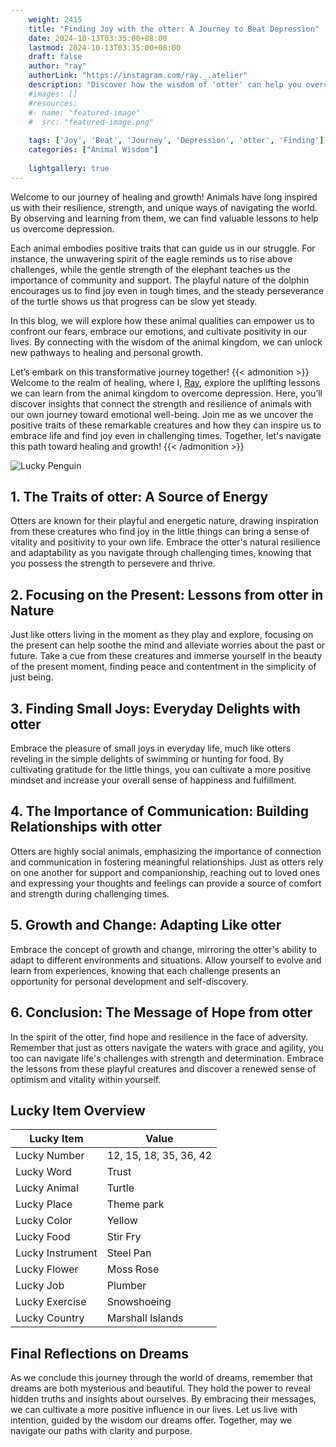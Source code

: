 ```yaml
---
    weight: 2415
    title: "Finding Joy with the otter: A Journey to Beat Depression"  # Assuming 'title' column exists
    date: 2024-10-13T03:35:00+08:00
    lastmod: 2024-10-13T03:35:00+08:00
    draft: false
    author: "ray"
    authorLink: "https://instagram.com/ray._.atelier"
    description: "Discover how the wisdom of 'otter' can help you overcome depression and find joy in your life journey."
    #images: []
    #resources:
    #- name: "featured-image"
    #  src: "featured-image.png"
    
    tags: ['Joy', 'Beat', 'Journey', 'Depression', 'otter', 'Finding']
    categories: ["Animal Wisdom"]
    
    lightgallery: true
---
```

    
Welcome to our journey of healing and growth! Animals have long inspired us with their resilience, strength, and unique ways of navigating the world. By observing and learning from them, we can find valuable lessons to help us overcome depression.

Each animal embodies positive traits that can guide us in our struggle. For instance, the unwavering spirit of the eagle reminds us to rise above challenges, while the gentle strength of the elephant teaches us the importance of community and support. The playful nature of the dolphin encourages us to find joy even in tough times, and the steady perseverance of the turtle shows us that progress can be slow yet steady.

In this blog, we will explore how these animal qualities can empower us to confront our fears, embrace our emotions, and cultivate positivity in our lives. By connecting with the wisdom of the animal kingdom, we can unlock new pathways to healing and personal growth.

Let’s embark on this transformative journey together!
{{< admonition >}}
Welcome to the realm of healing, where I, [Ray](https://instagram.com/ray._.atelier), explore the uplifting lessons we can learn from the animal kingdom to overcome depression. Here, you’ll discover insights that connect the strength and resilience of animals with our own journey toward emotional well-being. Join me as we uncover the positive traits of these remarkable creatures and how they can inspire us to embrace life and find joy even in challenging times. Together, let's navigate this path toward healing and growth!
{{< /admonition >}}

![Lucky Penguin](https://cdn.pixabay.com/photo/2024/09/07/02/34/penguins-9028827_1280.jpg "Lucky Penguin")

## 1. The Traits of otter: A Source of Energy
Otters are known for their playful and energetic nature, drawing inspiration from these creatures who find joy in the little things can bring a sense of vitality and positivity to your own life. Embrace the otter's natural resilience and adaptability as you navigate through challenging times, knowing that you possess the strength to persevere and thrive.

## 2. Focusing on the Present: Lessons from otter in Nature
Just like otters living in the moment as they play and explore, focusing on the present can help soothe the mind and alleviate worries about the past or future. Take a cue from these creatures and immerse yourself in the beauty of the present moment, finding peace and contentment in the simplicity of just being.

## 3. Finding Small Joys: Everyday Delights with otter
Embrace the pleasure of small joys in everyday life, much like otters reveling in the simple delights of swimming or hunting for food. By cultivating gratitude for the little things, you can cultivate a more positive mindset and increase your overall sense of happiness and fulfillment.

## 4. The Importance of Communication: Building Relationships with otter
Otters are highly social animals, emphasizing the importance of connection and communication in fostering meaningful relationships. Just as otters rely on one another for support and companionship, reaching out to loved ones and expressing your thoughts and feelings can provide a source of comfort and strength during challenging times.

## 5. Growth and Change: Adapting Like otter
Embrace the concept of growth and change, mirroring the otter's ability to adapt to different environments and situations. Allow yourself to evolve and learn from experiences, knowing that each challenge presents an opportunity for personal development and self-discovery.

## 6. Conclusion: The Message of Hope from otter
In the spirit of the otter, find hope and resilience in the face of adversity. Remember that just as otters navigate the waters with grace and agility, you too can navigate life's challenges with strength and determination. Embrace the lessons from these playful creatures and discover a renewed sense of optimism and vitality within yourself.


## Lucky Item Overview
| Lucky Item          | Value              |
|---------------|--------------------|
| Lucky Number        | 12, 15, 18, 35, 36, 42  |
| Lucky Word          | Trust |
| Lucky Animal        | Turtle |
| Lucky Place         | Theme park     |
| Lucky Color         | Yellow     |
| Lucky Food          | Stir Fry      |
| Lucky Instrument    | Steel Pan |
| Lucky Flower        | Moss Rose    |
| Lucky Job           | Plumber       |
| Lucky Exercise      | Snowshoeing  |
| Lucky Country       | Marshall Islands    |


##  Final Reflections on Dreams

As we conclude this journey through the world of dreams, remember that dreams are both mysterious and beautiful. They hold the power to reveal hidden truths and insights about ourselves. By embracing their messages, we can cultivate a more positive influence in our lives. Let us live with intention, guided by the wisdom our dreams offer. Together, may we navigate our paths with clarity and purpose.
